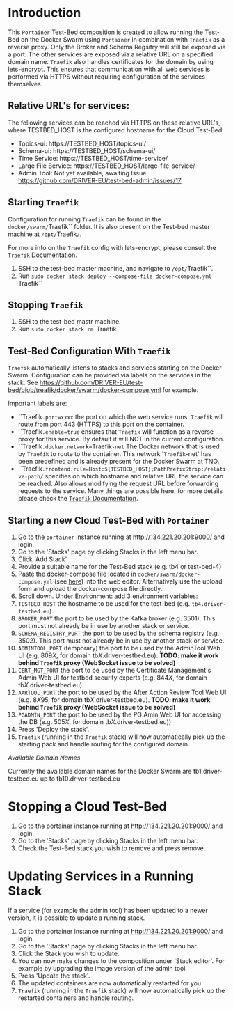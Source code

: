 # Introduction

This `Portainer` Test-Bed composition is created to allow running the Test-Bed on the Docker Swarm using `Portainer` in combination with `Traefik` as a reverse proxy. Only the Broker and Schema Regsitry will still be exposed via a port. The other services are exposed via a relative URL on a specified domain name. `Traefik` also handles certificates for the domain by using lets-encrypt. This ensures that communication with all web services is performed via HTTPS without requiring configuration of the services themselves.

## Relative URL's for services:

The following services can be reached via HTTPS on these relative URL's, where TESTBED_HOST is the configured hostname for the Cloud Test-Bed:

* Topics-ui: https://TESTBED_HOST/topics-ui/
* Schema-ui: https://TESTBED_HOST/schema-ui/
* Time Service: https://TESTBED_HOST/time-service/
* Large File Service: https://TESTBED_HOST/large-file-service/
* Admin Tool: Not yet available, awaiting Issue: https://github.com/DRIVER-EU/test-bed-admin/issues/17

## Starting `Traefik`

Configuration for running `Traefik` can be found in the `docker/swarm/`Traefik`` folder. It is also present on the Test-bed master machine at `/opt/`Traefik`/`.

For more info on the `Traefik` config with lets-encrypt, please consult the [`Traefik` Documentation](https://docs.`Traefik`.io/user-guide/docker-and-lets-encrypt/).

1. SSH to the test-bed master machine, and navigate to `/opt/`Traefik``.
2. Run `sudo docker stack deploy --compose-file docker-compose.yml `Traefik``

## Stopping `Traefik`

1. SSH to the test-bed mastr machine.
2. Run `sudo docker stack rm `Traefik``

## Test-Bed Configuration With `Traefik`

`Traefik` automatically listens to stacks and services starting on the Docker Swarm. Configuration can be provided via labels on the services in the stack. See https://github.com/DRIVER-EU/test-bed/blob/treafik/docker/swarm/docker-compose.yml for example.

Important labels are:

* ``Traefik`.port=xxxx` the port on which the web service runs. `Traefik` will route from port 443 (HTTPS) to this port on the container.
* ``Traefik`.enable=true` ensures that `Traefik` will function as a reverse proxy for this service. By default it will NOT in the current configuration.
* ``Traefik`.docker.network=`Traefik`-net` The Docker network that is used by `Traefik` to route to the container. This network '`Traefik`-net' has been predefined and is already present for the Docker Swarm at TNO.
* ``Traefik`.frontend.rule=Host:${TESTBED_HOST};PathPrefixStrip:/relative-path/` specifies on which hostname and relative URL the service can be reached. Also allows modifying the request URL before forwarding requests to the service.  Many things are possible here, for more details please check the [`Traefik` Documentation](https://docs.`Traefik`.io/basics/#frontends).

## Starting a new Cloud Test-Bed with `Portainer`

1. Go to the `portainer` instance running at http://134.221.20.201:9000/ and login.
2. Go to the 'Stacks' page by clicking Stacks in the left menu bar.
3. Click 'Add Stack'
4. Provide a suitable name for the Test-Bed stack (e.g. tb4 or test-bed-4)
5. Paste the docker-compose file located in `docker/swarm/docker-compose.yml` (see [here](https://github.com/DRIVER-EU/test-bed/blob/treafik/docker/swarm/docker-compose.yml)) into the web editor. Alternatively use the upload form and upload the docker-compose file directly.
6. Scroll down. Under Environment: add 3 environment variables:
  1. `TESTBED_HOST` the hostname to be used for the test-bed (e.g. `tb4.driver-testbed.eu`)
  2. `BROKER_PORT` the port to be used by the Kafka broker (e.g. 3501). This port must not already be in use by another stack or service.
  3. `SCHEMA_REGISTRY_PORT` the port to be used by the schema registry (e.g. 3502). This port must not already be in use by another stack or service.
  4. `ADMINTOOL_PORT` (temporary) the port to be used by the AdminTool Web UI (e.g. 809*X*, for domain tb*X*.driver-testbed.eu). **TODO: make it work behind `Traefik` proxy (WebSocket issue to be solved)**
  5. `CERT_MGT_PORT` the port to be used by the Certificate Management's Admin Web UI for testbed security experts (e.g. 844*X*, for domain tb*X*.driver-testbed.eu)
  6. `AARTOOL_PORT` the port to be used by the After Action Review Tool Web UI (e.g. 8*X*95, for domain tb*X*.driver-testbed.eu). **TODO: make it work behind `Traefik` proxy (WebSocket issue to be solved)**
  7. `PGADMIN_PORT` the port to be used by the PG Amin Web UI for accessing the DB (e.g. 505*X*, for domain tb*X*.driver-testbed.eu))
7. Press 'Deploy the stack'.
8. `Traefik` (running in the `Traefik` stack) will now automatically pick up the starting pack and handle routing for the configured domain.

*Available Domain Names*

Currently the available domain names for the Docker Swarm are tb1.driver-testbed.eu up to tb10.driver-testbed.eu

# Stopping a Cloud Test-Bed

1. Go to the portainer instance running at http://134.221.20.201:9000/ and login.
2. Go to the 'Stacks' page by clicking Stacks in the left menu bar.
3. Check the Test-Bed stack you wish to remove and press remove.

# Updating Services in a Running Stack

If a service (for example the admin tool) has been updated to a newer version, it is possible to update a running stack.

1. Go to the portainer instance running at http://134.221.20.201:9000/ and login.
2. Go to the 'Stacks' page by clicking Stacks in the left menu bar.
3. Click the Stack you wish to update.
4. You can now make changes to the composition under 'Stack editor'. For example by upgrading the image version of the admin tool.
5. Press 'Update the stack'.
6. The updated containers are now automatically restarted for you.
7. `Traefik` (running in the `Traefik` stack) will now automatically pick up the restarted containers and handle routing.
